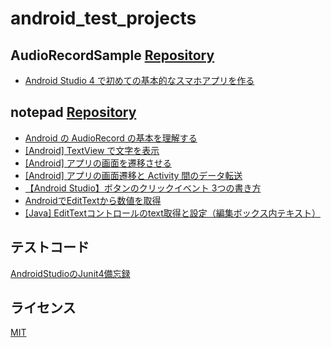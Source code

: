 # android_test_projects

## AudioRecordSample [Repository](https://github.com/Nave-wata/android_test_projects/tree/main/AudioRecordSample)

- [Android Studio 4 で初めての基本的なスマホアプリを作る](https://b-risk.jp/blog/2021/02/androidstudio4/#i-2)

## notepad [Repository](https://github.com/Nave-wata/android_test_projects/tree/main/notepad)

- [Android の AudioRecord の基本を理解する](https://qiita.com/ino-shin/items/214dba25f49fa098402f)
- [[Android] TextView で文字を表示](https://akira-watson.com/android/textview.html)
- [[Android] アプリの画面を遷移させる](https://akira-watson.com/android/activity-1.html)
- [[Android] アプリの画面遷移と Activity 間のデータ転送](https://akira-watson.com/android/activity-2.html)
- [【Android Studio】ボタンのクリックイベント 3つの書き方](https://codeforfun.jp/android-studio-how-to-set-button-click-event/)
- [AndroidでEditTextから数値を取得](https://androidkaihatu.blog.fc2.com/blog-entry-45.html)
- [[Java] EditTextコントロールのtext取得と設定（編集ボックス内テキスト）](https://www.ipentec.com/document/android-edittext-get-set-text)

## テストコード

[AndroidStudioのJunit4備忘録](https://qiita.com/izuki_y/items/d784529c301af2883b85)

## ライセンス

[MIT](https://github.com/Nave-wata/android_test_projects/blob/main/LICENSE)
